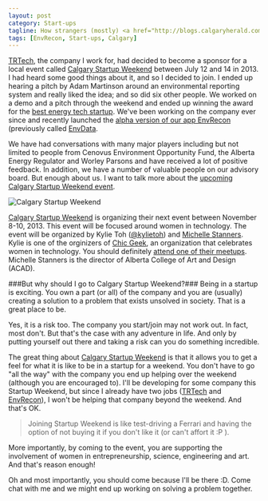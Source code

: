 ```yaml
---
layout: post
category: Start-ups
tagline: How strangers (mostly) <a href="http://blogs.calgaryherald.com/2013/07/26/startup-of-the-week-envdata/" target="_blank">started EnvRecon at Calgary Startup Weekend</a>
tags: [EnvRecon, Start-ups, Calgary]
---
```

[TRTech](http://trtech.ca/trlabs/), the company I work for, had decided to become a sponsor for a local event called [Calgary Startup Weekend](http://calgary.startupweekend.org/) between July 12 and 14 in 2013. I had heard some good things about it, and so I decided to join. I ended up hearing a pitch by Adam Martinson around an environmental reporting system and really liked the idea; and so did six other people. We worked on a demo and a pitch through the weekend and ended up winning the award for the <a href="http://blogs.calgaryherald.com/2013/07/18/12-new-startups-launched-at-startup-weekend-during-alberta-tech-week/#attachment_66286" target="_blank">best energy tech startup</a>. We've been working on the company ever since and recently launched the <a href="http://envrecon.com" target="_blank">alpha version of our app EnvRecon</a> (previously called [EnvData](http://blogs.calgaryherald.com/2013/07/26/startup-of-the-week-envdata/). 

We have had conversations with many major players including but not limited to people from Cenovus Environment Opportunity Fund, the Alberta Energy Regulator and Worley Parsons and have received a lot of positive feedback. In addition, we have a number of valuable people on our advisory board. But enough about us. I want to talk more about the [upcoming Calgary Startup Weekend event](http://calgary.startupweekend.org/).

![Calgary Startup Weekend](http://calgary.startupweekend.org/files/2013/01/logo-SWYYC-3RGB.jpg "Calgary Startup Weekend")

[Calgary Startup Weekend](http://calgary.startupweekend.org/) is organizing their next event between November 8-10, 2013. This event will be focused around women in technology. The event will be organized by Kylie Toh ([@kylietoh](https://twitter.com/kylietoh)) and [Michelle Stanners](ca.linkedin.com/pub/michele-stanners/40/159/242). Kylie is one of the orginizers of [Chic Geek](http://www.thechicgeek.ca/), an organization that celebrates women in technology. You should definitely [attend one of their meetups](http://www.meetup.com/ChicGeek/). Michelle Stanners is the director of Alberta College of Art and Design (ACAD).

###But why should I go to Calgary Startup Weekend?###
Being in a startup is exciting. You own a part (or all) of the company and you are (usually) creating a solution to a problem that exists unsolved in society. That is a great place to be.

Yes, it is a risk too. The company you start/join may not work out. In fact, most don't. But that's the case with any adventure in life. And only by putting yourself out there and taking a risk can you do something incredible.

The great thing about [Calgary Startup Weekend](http://calgary.startupweekend.org/) is that it allows you to get a feel for what it is like to be in a startup for a weekend. You don't have to go "all the way" with the company you end up helping over the weekend (although you are encouraged to). I'll be developing for some company this Startup Weekend, but since I already have two jobs ([TRTech](http://trtech.ca) and [EnvRecon](http://envrecon.com)), I won't be helping that company beyond the weekend. And that's OK. 

> Joining Startup Weekend is like test-driving a Ferrari and having the option of not buying it if you don't like it (or can't affort it :P ).

More importantly, by coming to the event, you are supporting the involvement of women in entrepreneurship, science, engineering and art. And that's reason enough!

Oh and most importantly, you should come because I'll be there :D. Come chat with me and we might end up working on solving a problem together.